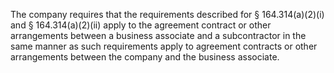 The company requires that the requirements described for § 164.314(a)(2)(i) and § 164.314(a)(2)(ii) apply to the agreement contract or other arrangements between a business associate and a subcontractor in the same manner as such requirements apply to agreement contracts or other arrangements between the company and the business associate.